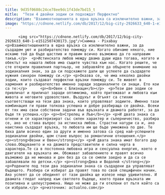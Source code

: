 ```yaml
---
title: 9d35f0608c24ce78ee9dc1f43de7bd15_t
mitle:  "Тези 4 двойки зодии си подхождат Перфектно"
description: "Взаимоотношенията в една връзка са изключително важни, за да създадем уют и разбирателство помежду си. Когато обичаме някого, ние искаме той да бъде щастлив и правим всичко възможно да го направим такъв. Истинската любов между двама души идва тогава, когато и обектът на нашата любов има същите чувства към нас. Когато решите, че сте открили …"
image: "https://cdnone.netlify.com/db/2017/12/big-city-2926633_640-1-e1512507430173.jpg"
---
```


          <img src="https://cdnone.netlify.com/db/2017/12/big-city-2926633_640-1-e1512507430173.jpg"/>Снимка - Pixabay        <p>Взаимоотношенията в една връзка са изключително важни, за да създадем уют и разбирателство помежду си. Когато обичаме някого, ние искаме той да бъде щастлив и правим всичко възможно да го направим такъв.</p>  <p>Истинската любов между двама души идва тогава, когато и обектът на нашата любов има същите чувства към нас. Когато решите, че сте открили правилния партньор, не забравяйте да обърнете внимание на зодиакалния знак, за да си подскажете дали ще успеете да създадете нужния синхрон помежду си.</p> <p>Оказва се, че има няколко двойки зодии, които създават перфектни връзки помежду си. Те живеят в хармония и разбирателство именно заради зодиакалните си знаци. Ето кои са те:</p>      <p><b>Овен с Близнаци</b></p>  <p>Тези две зодии се привличат и приличат заради оптимизма, който притежават и любовта към живота и неговите удоволствия. Въздухът и Огънят са стихии съответстващи на тези два знака, които управляват зодиите. Именно тази комбинация ги прави толкова успешна и добре разбираща се двойка. Всеки от тях има свои собствени задачи във връзката и двамата работят, за да бъде тя успешна.</p> <p><b>Стрелец и Лъв</b></p> <p>И двата знака са огнени и се характеризират със силен характер и съперничество, разбира се, ако не става въпрос за истинска любов. Страстни натури са и, ако наистина създадат връзка, то любовта им ще бъде умножена по две. Те биха дали всичко един за други и именно затова са сред най-успешните зодиакални двойки, щом стане въпрос за романтични отношения.</p>     <p><strong>Везни и Овен</strong></p> <p>И двата знака имат богато дар слово.Общуването и на двамата представители е силна черта в характера.Те са в постоянна любовна игра и сексуална енергия, което е двигателя на връзката им. Обожават забавлението и правят всичко възможно да не минава и ден без да са се смяли заедно и да са се забавлявали по детски.</p> <p><strong>Дева и Водолей </strong></p> <p>Родените под тези два зодиакални знака са създадени да управляват бъдещето. Разбира си избират да правят това по свой специфичен начин. Ако успеят да се обединят от тази двойка ще излезе нещо удивително. И двамата гледат напред към светлото бъдеще, което прави връзката им позитивна и целеустремена. Нищо не може да ги отклони от пътя който са си избрали.</p> <p>източник: actualno.com</p>        